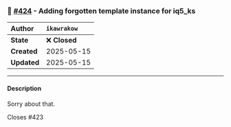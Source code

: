 ### 🔀 [#424](https://github.com/ikawrakow/ik_llama.cpp/pull/424) - Adding forgotten template instance for iq5_ks

| **Author** | `ikawrakow` |
| :--- | :--- |
| **State** | ❌ **Closed** |
| **Created** | 2025-05-15 |
| **Updated** | 2025-05-15 |

---

#### Description

Sorry about that.

Closes #423